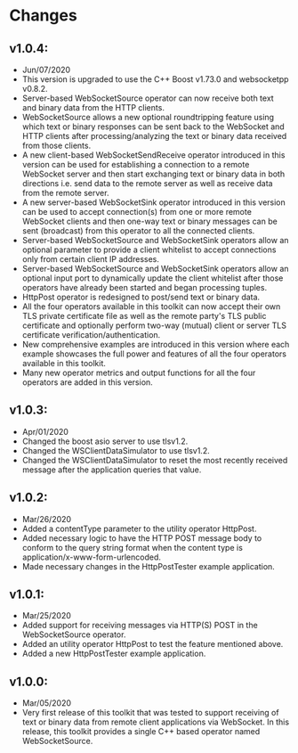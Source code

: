 Changes
=======
## v1.0.4:
* Jun/07/2020
* This version is upgraded to use the C++ Boost v1.73.0 and websocketpp v0.8.2.
* Server-based WebSocketSource operator can now receive both text and binary data from the HTTP clients.
* WebSocketSource allows a new optional roundtripping feature using which text or binary responses can be sent back to the WebSocket and HTTP clients after processing/analyzing the text or binary data received from those clients.
* A new client-based WebSocketSendReceive operator introduced in this version can be used for establishing a connection to a remote WebSocket server and then start exchanging text or binary data in both directions i.e. send data to the remote server as well as receive data from the remote server.
* A new server-based WebSocketSink operator introduced in this version can be used to accept connection(s) from one or more remote WebSocket clients and then one-way text or binary messages can be sent (broadcast) from this operator to all the connected clients.
* Server-based WebSocketSource and WebSocketSink operators allow an optional parameter to provide a client whitelist to accept connections only from certain client IP addresses.
* Server-based WebSocketSource and WebSocketSink operators allow an optional input port to dynamically update the client whitelist after those operators have already been started and began processing tuples.
* HttpPost operator is redesigned to post/send text or binary data.
* All the four operators available in this toolkit can now accept their own TLS private certificate file as well as the remote party's TLS public certificate and optionally perform two-way (mutual) client or server TLS certificate verification/authentication.
* New comprehensive examples are introduced in this version where each example showcases the full power and features of all the four operators available in this toolkit.
* Many new operator metrics and output functions for all the four operators are added in this version.

## v1.0.3:
* Apr/01/2020
* Changed the boost asio server to use tlsv1.2.
* Changed the WSClientDataSimulator to use tlsv1.2.
* Changed the WSClientDataSimulator to reset the most recently received message after the application queries that value.

## v1.0.2:
* Mar/26/2020
* Added a contentType parameter to the utility operator HttpPost.
* Added necessary logic to have the HTTP POST message body to conform to the query string format when the content type is application/x-www-form-urlencoded.
* Made necessary changes in the HttpPostTester example application.

## v1.0.1:
* Mar/25/2020
* Added support for receiving messages via HTTP(S) POST in the WebSocketSource operator.
* Added an utility operator HttpPost to test the feature mentioned above.
* Added a new HttpPostTester example application.

## v1.0.0:
* Mar/05/2020
* Very first release of this toolkit that was tested to support receiving of text or binary data from remote client applications via WebSocket. In this release, this toolkit provides a single C++ based operator named WebSocketSource.
